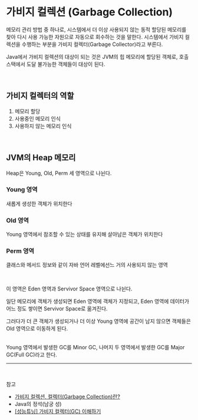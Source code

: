 # 가비지 컬렉션 (Garbage Collection)

메모리 관리 방법 중 하나로, 시스템에서 더 이상 사용되지 않는 동적 할당된 메모리를 찾아 다시 사용 가능한 자원으로 자동으로 회수하는 것을 말한다. 시스템에서 가비지 컬렉션을 수행하는 부분을 가비지 컬렉터(Garbage Collector)라고 부른다.

Java에서 가비지 컬렉션의 대상이 되는 것은 JVM의 힙 메모리에 할당된 객체로, 호출 스택에서 도달 불가능한 객체들이 대상이 된다.

<br/>

## 가비지 컬렉터의 역할
1. 메모리 할당
2. 사용중인 메모리 인식
3. 사용하지 않는 메모리 인식

<br/>

## JVM의 Heap 메모리

Heap은 Young, Old, Perm 세 영역으로 나뉜다.

### Young 영역
새롭게 생성한 객체가 위치한다

### Old 영역
Young 영역에서 참조할 수 있는 상태를 유지해 살아남은 객체가 위치한다

### Perm 영역
클래스와 메서드 정보와 같이 자바 언어 레벨에선느 거의 사용되지 않는 영역

<br/>

이 영역은 Eden 영역과 Servivor Space 영역으로 나뉜다.

일단 메모리에 객체가 생성되면 Eden 영역에 객체가 지정되고, Eden 영역에 데이터가 어느 정도 쌓이면 Servivor Space로 옮겨진다.

그러다가 더 큰 객체가 생성되거나 더 이상 Young 영역에 공간이 남지 않으면 객체들은 Old 영역으로 이동하게 된다.

<br/>
Young 영역에서 발생한 GC를 Minor GC, 나머지 두 영역에서 발생한 GC를 Major GC(Full GC)라고 한다.





<br/>

---

<br/>

참고
- [가비지 컬렉션, 컬렉터(Garbage Collection)란?](https://blog.metafor.kr/163)
- Java의 정석(남궁 성)
- [[성능튜닝] 가비지 컬렉터(GC) 이해하기](https://12bme.tistory.com/57)